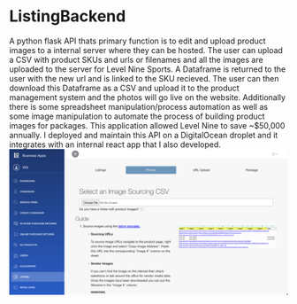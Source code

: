# ListingBackend
A python flask API thats primary function is to edit and upload product images to a internal server where they can be hosted. The user can upload a CSV with 
product SKUs and urls or filenames and all the images are uploaded to the server for Level Nine Sports. A Dataframe is returned to the user with the new url 
and is linked to the SKU recieved. The user can then download this Dataframe as a CSV and upload it to the product management system and the photos will go 
live on the website. Additionally there is some spreadsheet manipulation/process automation as well as some image manipulation to automate the 
process of building product images for packages. This application allowed Level Nine to save ~$50,000 annually. I deployed and maintain this API on a DigitalOcean droplet and it integrates with an internal react app that I also developed.
![image 1](https://github.com/wilverine7/ListingBackend/blob/readme/images/image1.png?raw=true "Photo Upload Page")

